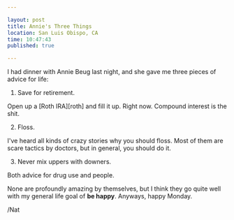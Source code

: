 ```yaml
---

layout: post
title: Annie's Three Things
location: San Luis Obispo, CA
time: 10:47:43
published: true

---
```


I had dinner with Annie Beug last night, and she gave me three pieces of advice for life:

 1. Save for retirement.

Open up a [Roth IRA][roth] and fill it up. Right now. Compound interest is the shit.

 2. Floss.

I've heard all kinds of crazy stories why you should floss. Most of them are scare tactics by doctors, but in general, you should do it.

 3. Never mix uppers with downers.

Both advice for drug use and people.

None are profoundly amazing by themselves, but I think they go quite well with my general life goal of __be happy__. Anyways, happy Monday.

/Nat
